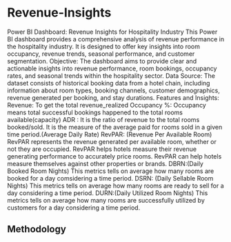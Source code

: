 # Revenue-Insights
Power BI Dashboard: Revenue Insights for Hospitality Industry
This Power BI dashboard provides a comprehensive analysis of revenue performance in the hospitality industry. It is designed to offer key insights into room occupancy, revenue trends, seasonal performance, and customer segmentation.
Objective: The dashboard aims to provide clear and actionable insights into revenue performance, room bookings, occupancy rates, and seasonal trends within the hospitality sector.
Data Source: The dataset consists of historical booking data from a hotel chain, including information about room types, booking channels, customer demographics, revenue generated per booking, and stay durations.
Features and Insights:
Revenue: To get the total revenue_realized
Occupancy %: Occupancy means total successful bookings happened to the total rooms available(capacity)
ADR : It is the ratio of revenue to the total rooms booked/sold. It is the measure of the average paid for rooms sold in a given time period.(Average Daily Rate)
RevPAR: (Revenue Per Available Room) RevPAR represents the revenue generated per available room, whether or not they are occupied. RevPAR helps hotels measure their revenue generating performance to accurately price rooms. RevPAR can help hotels measure themselves against other properties or brands.
DBRN:(Daily Booked Room Nights) This metrics tells on average how many rooms are booked for a day comsidering a time period.
DSRN: (Daily Sellable Room Nights)  This metrics tells on average how many rooms are ready to sell for a day considering a time period.
DURN:(Daily Utilized Room Nights) This metrics tells on average how many rooms are successfully utilized by customers for a day considering a time period.
## Methodology











